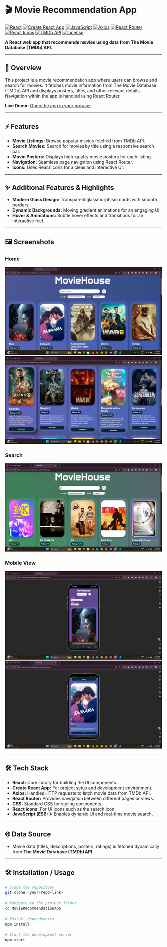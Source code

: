 # 🎬 Movie Recommendation App 

[![React](https://img.shields.io/badge/React-v18.2.0-blue)](https://reactjs.org/)
[![Create React App](https://img.shields.io/badge/Create_React_App-v5.0.1-lightgrey)](https://create-react-app.dev/)
[![JavaScript](https://img.shields.io/badge/JavaScript-ES6%2B-yellow)](https://developer.mozilla.org/docs/Web/JavaScript)
[![Axios](https://img.shields.io/badge/Axios-v1.4.0-yellow)](https://axios-http.com/)
[![React Router](https://img.shields.io/badge/React_Router-v6.14.2-red)](https://reactrouter.com/)
[![React Icons](https://img.shields.io/badge/React_Icons-v4.10.1-purple)](https://react-icons.github.io/react-icons/)
[![TMDb API](https://img.shields.io/badge/TMDb_API-v3-lightblue)](https://www.themoviedb.org/documentation/api)
[![License](https://img.shields.io/badge/License-MIT-green)](LICENSE)

**A React web app that recommends movies using data from The Movie Database (TMDb) API.**

---

## 🌟 Overview
This project is a movie recommendation app where users can browse and search for movies. It fetches movie information from The Movie Database (TMDb) API and displays posters, titles, and other relevant details. Navigation within the app is handled using React Router.  

**Live Demo:** [Open the app in your browser](https://movierecommendationapp-online.netlify.app/) 

---

## ⚡ Features
- **Movie Listings:** Browse popular movies fetched from TMDb API.  
- **Search Movies:** Search for movies by title using a responsive search bar.  
- **Movie Posters:** Displays high-quality movie posters for each listing.  
- **Navigation:** Seamless page navigation using React Router.  
- **Icons:** Uses React Icons for a clean and interactive UI.  

---

## ✨ Additional Features & Highlights
- **Modern Glass Design:** Transparent glassmorphism cards with smooth borders.  
- **Dynamic Backgrounds:** Moving gradient animations for an engaging UI.  
- **Hover & Animations:** Subtle hover effects and transitions for an interactive feel.  

---

## 🖼 Screenshots  

### Home  
![Home](./screenshots/home.png)  
![Home 1](./screenshots/home1.png)  

### Search  
![Search](./screenshots/Search.png)  

### Mobile View  
![Mobile View](./screenshots/MobileView.png)  
![Mobile View 1](./screenshots/MobileView1.png)  

---

## 🛠 Tech Stack
- **React:** Core library for building the UI components.  
- **Create React App:** For project setup and development environment.  
- **Axios:** Handles HTTP requests to fetch movie data from TMDb API.  
- **React Router:** Provides navigation between different pages or views.  
- **CSS:** Standard CSS for styling components.  
- **React Icons:** For UI icons such as the search icon.
- **JavaScript (ES6+):** Enables dynamic UI and real-time movie search.  

---

## 🌐 Data Source
- Movie data (titles, descriptions, posters, ratings) is fetched dynamically from **The Movie Database (TMDb) API**.

---

## 🛠 Installation / Usage

```bash
# Clone the repository
git clone <your-repo-link>

# Navigate to the project folder
cd MovieRecommendationApp

# Install dependencies
npm install

# Start the development server
npm start
